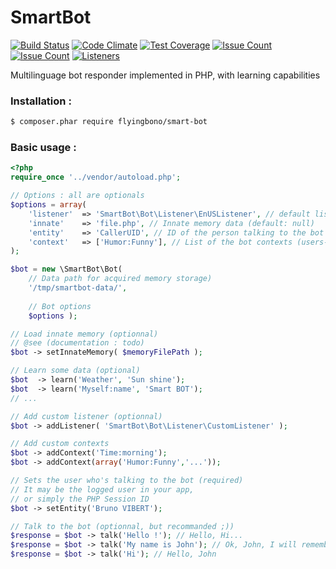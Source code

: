 # SmartBot
[![Build Status](http://62.210.124.92/badge/?type=build)](https://travis-ci.org/flyingbono/SmartBot)
[![Code Climate](http://62.210.124.92/badge/?type=cc_gpa)](https://codeclimate.com/github/flyingbono/SmartBot)
[![Test Coverage](http://62.210.124.92/badge/?type=cc_coverage)](https://codeclimate.com/github/flyingbono/SmartBot/coverage)
[![Issue Count](http://62.210.124.92/badge/?type=cc_issues)](https://codeclimate.com/github/flyingbono/SmartBot/issues)
[![Issue Count](http://62.210.124.92/badge/?type=issues)](https://github.com/flyingbono/SmartBot/issues)
[![Listeners](http://62.210.124.92/badge/?type=listeners)](https://github.com/flyingbono/SmartBot/tree/master/lib/SmartBot/Bot/Listener)

Multilinguage bot responder implemented in PHP, with learning capabilities

### Installation :
``` sh
$ composer.phar require flyingbono/smart-bot
```

### Basic usage :

```php
<?php
require_once '../vendor/autoload.php';

// Options : all are optionals
$options = array(
	'listener' 	=> 'SmartBot\Bot\Listener\EnUSListener', // default listener (default: EnUSListener)
	'innate'	=> 'file.php', // Innate memory data (default: null)
	'entity'	=> 'CallerUID', // ID of the person talking to the bot (default: null)
	'context'	=> ['Humor:Funny'], // List of the bot contexts (users-defined)
);

$bot = new \SmartBot\Bot( 
	// Data path for acquired memory storage)
	'/tmp/smartbot-data/', 
	
	// Bot options
	$options );

// Load innate memory (optionnal)
// @see (documentation : todo)
$bot -> setInnateMemory( $memoryFilePath );

// Learn some data (optional)
$bot  -> learn('Weather', 'Sun shine');
$bot  -> learn('Myself:name', 'Smart BOT');
// ...

// Add custom listener (optionnal)
$bot -> addListener( 'SmartBot\Bot\Listener\CustomListener' );

// Add custom contexts
$bot -> addContext('Time:morning');
$bot -> addContext(array('Humor:Funny','...'));

// Sets the user who's talking to the bot (required)
// It may be the logged user in your app, 
// or simply the PHP Session ID
$bot -> setEntity('Bruno VIBERT');

// Talk to the bot (optionnal, but recommanded ;))
$response = $bot -> talk('Hello !'); // Hello, Hi...
$response = $bot -> talk('My name is John'); // Ok, John, I will remember that !
$response = $bot -> talk('Hi'); // Hello, John
```
